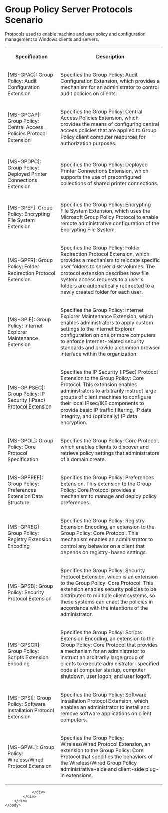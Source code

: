 <html dir="LTR" xmlns:mshelp="http://msdn.microsoft.com/mshelp" xmlns:ddue="http://ddue.schemas.microsoft.com/authoring/2003/5" xmlns:xlink="http://www.w3.org/1999/xlink" xmlns:tool="http://www.microsoft.com/tooltip">
    <head>
        <meta http-equiv="Content-Type" content="text/html; CHARSET=utf-8"></meta>
        <meta name="save" content="history"></meta>
        <title>Group Policy Server Protocols Scenario</title>
        <xml>
            <mshelp:toctitle title="Group Policy Server Protocols Scenario"></mshelp:toctitle>
            <mshelp:rltitle title="Group Policy Server Protocols Scenario"></mshelp:rltitle>
            <mshelp:keyword index="A" term="17c3c984-fe7c-4b66-93e7-21288a40bf24"></mshelp:keyword>
            <mshelp:attr name="DCSext.ContentType" value="open specification"></mshelp:attr>
            <mshelp:attr name="AssetID" value="17c3c984-fe7c-4b66-93e7-21288a40bf24"></mshelp:attr>
            <mshelp:attr name="TopicType" value="kbRef"></mshelp:attr>
            <mshelp:attr name="DCSext.Title" value="Group Policy Server Protocols Scenario" />
        </xml>
    </head>
    <body>
        <div id="header">
            <h1 class="heading">Group Policy Server Protocols Scenario</h1>
        </div>
        <div id="mainSection">
            <div id="mainBody">
                <div id="allHistory" class="saveHistory"></div>
                <div id="sectionSection0" class="section" name="collapseableSection">
                    

<p>Protocols used to enable machine and user policy and configuration
management to Windows clients and servers.</p>

<table>
 <tr>
  <th>
  <p><b>Specification</b></p>
  </th>
  <th>
  <p><b>Description</b></p>
  </th>
 </tr>
 <tr>
  <td>
  <p>[MS-GPAC]: Group Policy: Audit Configuration
  Extension</p>
  </td>
  <td>
  <p>Specifies the Group Policy: Audit Configuration
  Extension, which provides a mechanism for an administrator to control audit
  policies on clients.</p>
  </td>
 </tr>
 <tr>
  <td>
  <p>[MS-GPCAP]: Group Policy: Central Access Policies
  Protocol Extension</p>
  </td>
  <td>
  <p>Specifies the Group Policy: Central Access Policies
  Extension, which provides the means of configuring central access policies
  that are applied to Group Policy client computer resources for authorization
  purposes.</p>
  </td>
 </tr>
 <tr>
  <td>
  <p>[MS-GPDPC]: Group Policy: Deployed Printer
  Connections Extension</p>
  </td>
  <td>
  <p>Specifies the Group Policy: Deployed Printer
  Connections Extension, which supports the use of preconfigured collections of
  shared printer connections.</p>
  </td>
 </tr>
 <tr>
  <td>
  <p>[MS-GPEF]: Group Policy: Encrypting File System
  Extension</p>
  </td>
  <td>
  <p>Specifies the Group Policy: Encrypting File System
  Extension, which uses the Microsoft Group Policy Protocol to enable remote
  administrative configuration of the Encrypting File System.</p>
  </td>
 </tr>
 <tr>
  <td>
  <p>[MS-GPFR]: Group Policy: Folder Redirection Protocol
  Extension</p>
  </td>
  <td>
  <p>Specifies the Group Policy: Folder Redirection
  Protocol Extension, which provides a mechanism to relocate specific user
  folders to server disk volumes. The protocol extension describes how file
  system access requests to a user's folders are automatically redirected to a
  newly created folder for each user.</p>
  </td>
 </tr>
 <tr>
  <td>
  <p>[MS-GPIE]: Group Policy: Internet Explorer
  Maintenance Extension</p>
  </td>
  <td>
  <p>Specifies the Group Policy: Internet Explorer
  Maintenance Extension, which enables administrators to apply custom settings
  to the Internet Explorer configuration on one or more computers to enforce
  Internet-related security standards and provide a common browser interface
  within the organization.</p>
  </td>
 </tr>
 <tr>
  <td>
  <p>[MS-GPIPSEC]: Group Policy: IP Security (IPsec)
  Protocol Extension</p>
  </td>
  <td>
  <p>Specifies the IP Security (IPSec) Protocol Extension
  to the Group Policy: Core Protocol. This extension enables administrators to
  arbitrarily instruct large groups of client machines to configure their local
  IPsec/IKE components to provide basic IP traffic filtering, IP data
  integrity, and (optionally) IP data encryption.</p>
  </td>
 </tr>
 <tr>
  <td>
  <p>[MS-GPOL]: Group Policy: Core Protocol Specification</p>
  </td>
  <td>
  <p>Specifies the Group Policy: Core Protocol, which
  enables clients to discover and retrieve policy settings that administrators
  of a domain create.</p>
  </td>
 </tr>
 <tr>
  <td>
  <p>[MS-GPPREF]: Group Policy: Preferences Extension
  Data Structure</p>
  </td>
  <td>
  <p>Specifies the Group Policy: Preferences Extension.
  This extension to the Group Policy: Core Protocol provides a mechanism to
  manage and deploy policy preferences.</p>
  </td>
 </tr>
 <tr>
  <td>
  <p>[MS-GPREG]: Group Policy: Registry Extension
  Encoding</p>
  </td>
  <td>
  <p>Specifies the Group Policy: Registry Extension
  Encoding, an extension to the Group Policy: Core Protocol. This mechanism
  enables an administrator to control any behavior on a client that depends on
  registry-based settings.</p>
  </td>
 </tr>
 <tr>
  <td>
  <p>[MS-GPSB]: Group Policy: Security Protocol Extension</p>
  </td>
  <td>
  <p>Specifies the Group Policy: Security Protocol
  Extension, which is an extension to the Group Policy: Core Protocol. This
  extension enables security policies to be distributed to multiple client
  systems, so these systems can enact the policies in accordance with the
  intentions of the administrator.</p>
  </td>
 </tr>
 <tr>
  <td>
  <p>[MS-GPSCR]: Group Policy: Scripts Extension Encoding</p>
  </td>
  <td>
  <p>Specifies the Group Policy: Scripts Extension Encoding,
  an extension to the Group Policy: Core Protocol that provides a mechanism for
  an administrator to instruct an arbitrarily large group of clients to execute
  administrator-specified code at computer startup, computer shutdown, user
  logon, and user logoff.</p>
  </td>
 </tr>
 <tr>
  <td>
  <p>[MS-GPSI]: Group Policy: Software Installation
  Protocol Extension</p>
  </td>
  <td>
  <p>Specifies the Group Policy: Software Installation
  Protocol Extension, which enables an administrator to install and remove
  software applications on client computers.</p>
  </td>
 </tr>
 <tr>
  <td>
  <p>[MS-GPWL]: Group Policy: Wireless/Wired Protocol
  Extension</p>
  </td>
  <td>
  <p>Specifies the Group Policy: Wireless/Wired Protocol
  Extension, an extension to the Group Policy: Core Protocol that specifies the
  behaviors of the Wireless/Wired Group Policy administrative-side and
  client-side plug-in extensions.</p>
  </td>
 </tr>
</table>

<p> </p>


                </div>
            </div>
        </div>
    </body>
</html>